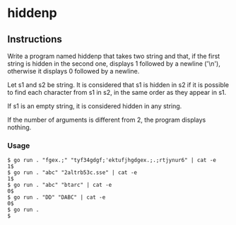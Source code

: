 # hiddenp

## Instructions

Write a program named hiddenp that takes two string and that, if the first string is hidden in the second one, displays 1 followed by a newline ('\n'), otherwise it displays 0 followed by a newline.

Let s1 and s2 be string. It is considered that s1 is hidden in s2 if it is possible to find each character from s1 in s2, in the same order as they appear in s1.

If s1 is an empty string, it is considered hidden in any string.

If the number of arguments is different from 2, the program displays nothing.
### Usage
```
$ go run . "fgex.;" "tyf34gdgf;'ektufjhgdgex.;.;rtjynur6" | cat -e
1$
$ go run . "abc" "2altrb53c.sse" | cat -e
1$
$ go run . "abc" "btarc" | cat -e
0$
$ go run . "DD" "DABC" | cat -e
0$
$ go run .
$
```